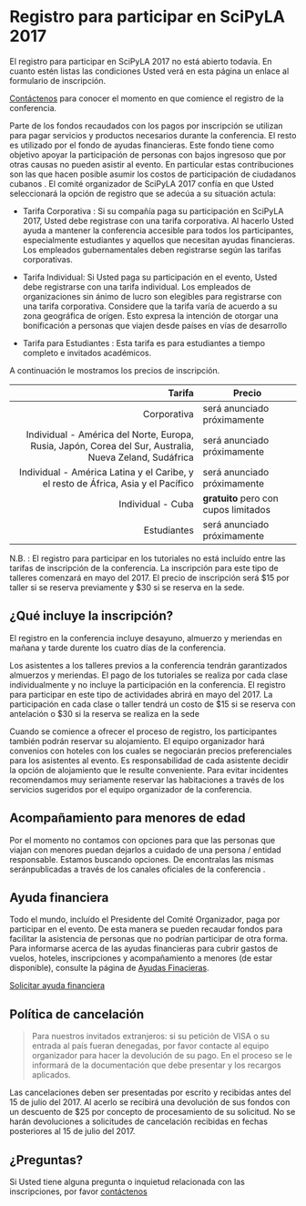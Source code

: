 
# Registro para participar en SciPyLA 2017

El registro para participar en SciPyLA 2017 no está abierto todavía. En cuanto estén listas las condiciones Usted verá en esta página un enlace al formulario de inscripción.

[Contáctenos](../#contact-div) para conocer el momento en que comience el registro de la conferencia.

Parte de los fondos recaudados con los pagos por inscripción se utilizan para pagar servicios y productos necesarios durante la conferencia. El resto es utilizado por el fondo de ayudas financieras. Este fondo tiene como objetivo apoyar la participación de personas con bajos ingresoso que por otras causas no pueden asistir al evento. En particular estas contribuciones son las que hacen posible asumir los costos de participación de ciudadanos cubanos . El comité organizador de SciPyLA 2017 confía en que Usted seleccionará la opción de registro que se adecúa a su situación actula:

- Tarifa Corporativa : Si su compañía paga su participación en SciPyLA 2017, Usted debe registrase con una tarifa corporativa. Al hacerlo Usted ayuda a mantener la conferencia accesible para todos los participantes, especialmente estudiantes y aquellos que necesitan ayudas financieras. Los empleados gubernamentales deben registrarse según las tarifas corporativas.

- Tarifa Individual: Si Usted paga su participación en el evento, Usted debe registrarse con una tarifa individual. Los empleados de organizaciones sin ánimo de lucro son elegibles para registrarse con una tarifa corporativa. Considere que la tarifa varía de acuerdo a su zona geográfica de orígen. Esto expresa la intención de otorgar una bonificación a personas que viajen desde países en vías de desarrollo

- Tarifa para Estudiantes : Esta tarifa es para estudiantes a tiempo completo e invitados académicos.

A continuación le mostramos los precios de inscripción.

| Tarifa | Precio |
|------:|------|
| Corporativa | será anunciado próximamente |
| Individual - América del Norte, Europa, Rusia, Japón, Corea del Sur, Australia, Nueva Zeland, Sudáfrica | será anunciado próximamente |
| Individual - América Latina y el Caribe, y el resto de África, Asia y el Pacífico | será anunciado próximamente |
| Individual - Cuba | **gratuito** pero con cupos limitados |
| Estudiantes | será anunciado próximamente |

N.B. : El registro para participar en los tutoriales no está incluído entre las tarifas de inscripción de la conferencia. La inscripción para este tipo de talleres comenzará en mayo del 2017. El precio de inscripción será $15 por taller si se reserva previamente y $30 si se reserva en la sede.

## ¿Qué incluye la inscripción?

El registro en la conferencia incluye desayuno, almuerzo y meriendas en mañana y tarde durente los cuatro días de la conferencia.

Los asistentes a los talleres previos a la conferencia tendrán garantizados almuerzos y meriendas. El pago de los tutoriales se realiza por cada clase individualmente y no incluye la participación en la conferencia. El registro para participar en este tipo de actividades abrirá en mayo del 2017. La participación en cada clase o taller tendrá un costo de $15 si se reserva con antelación o $30 si la reserva se realiza en la sede

Cuando se comience a ofrecer el proceso de registro, los participantes también podrán reservar su alojamiento. El equipo organizador hará convenios con hoteles   con los cuales se negociarán precios preferenciales para los asistentes al evento. Es responsabilidad de cada asistente decidir la opción de alojamiento que le resulte conveniente. Para   evitar incidentes recomendamos muy seriamente reservar las habitaciones a través de los servicios sugeridos por el equipo organizador de la conferencia.

## Acompañamiento para menores de edad

Por el momento no contamos con opciones para que las personas que viajan con menores puedan dejarlos a cuidado de una persona / entidad responsable. Estamos buscando opciones. De encontralas las mismas seránpublicadas a través de los canales oficiales de la conferencia .

## Ayuda financiera

Todo el mundo, incluído el Presidente del Comité Organizador, paga por participar en el evento. De esta manera se pueden recaudar fondos para facilitar la asistencia de personas que no podrían participar de otra forma. Para informarse acerca de las ayudas financieras para cubrir gastos de vuelos, hoteles, inscripciones y acompañamiento a menores (de estar disponible), consulte la página de [Ayudas Finacieras](../forms/financial-aid).

[Solicitar ayuda financiera](../forms/financial-aid)

## Política de cancelación

> Para nuestros invitados extranjeros: si su petición de VISA o su entrada al país fueran denegadas, por favor contacte al equipo organizador para hacer la devolución de su pago. En el proceso se le informará de la documentación que debe presentar y los recargos aplicados.

Las cancelaciones deben ser presentadas por escrito y recibidas antes del 15 de julio del 2017. Al acerlo se recibirá una devolución de sus fondos con un descuento de $25 por concepto de procesamiento de su solicitud. No se harán devoluciones a solicitudes de cancelación recibidas en fechas posteriores al 15 de julio del 2017.

## ¿Preguntas?

Si Usted tiene alguna pregunta o inquietud relacionada con las inscripciones, por favor [contáctenos](../#contact-div)




